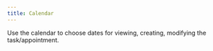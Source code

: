 ```yaml
---
title: Calendar
---
```



Use the calendar to choose dates for viewing, creating, modifying the task/appointment.
